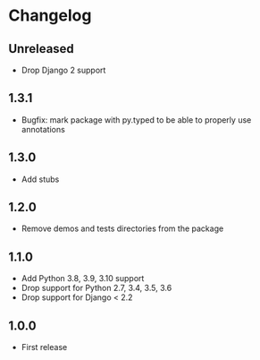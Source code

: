 # Changelog

## Unreleased

- Drop Django 2 support

## 1.3.1

- Bugfix: mark package with py.typed to be able to properly use annotations

## 1.3.0

- Add stubs

## 1.2.0

- Remove demos and tests directories from the package

## 1.1.0

- Add Python 3.8, 3.9, 3.10 support
- Drop support for Python 2.7, 3.4, 3.5, 3.6
- Drop support for Django < 2.2

## 1.0.0

- First release
